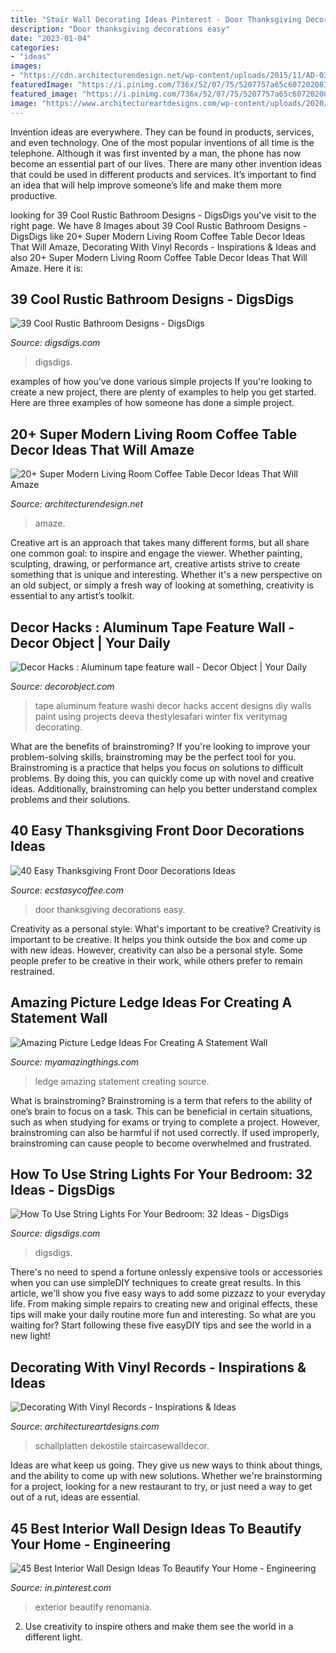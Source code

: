 ```yaml
---
title: "Stair Wall Decorating Ideas Pinterest - Door Thanksgiving Decorations Easy"
description: "Door thanksgiving decorations easy"
date: "2023-01-04"
categories:
- "ideas"
images:
- "https://cdn.architecturendesign.net/wp-content/uploads/2015/11/AD-03-warm-candle-lighted-home-decor.jpg"
featuredImage: "https://i.pinimg.com/736x/52/07/75/5207757a65c607202083111da0b53daa.jpg"
featured_image: "https://i.pinimg.com/736x/52/07/75/5207757a65c607202083111da0b53daa.jpg"
image: "https://www.architectureartdesigns.com/wp-content/uploads/2020/06/6-27-630x866.jpg"
---
```



Invention ideas are everywhere. They can be found in products, services, and even technology. One of the most popular inventions of all time is the telephone. Although it was first invented by a man, the phone has now become an essential part of our lives. There are many other invention ideas that could be used in different products and services. It’s important to find an idea that will help improve someone’s life and make them more productive.

	

		
looking for 39 Cool Rustic Bathroom Designs - DigsDigs you've visit to the right page. We have 8 Images about 39 Cool Rustic Bathroom Designs - DigsDigs like 20+ Super Modern Living Room Coffee Table Decor Ideas That Will Amaze, Decorating With Vinyl Records - Inspirations &amp; Ideas and also 20+ Super Modern Living Room Coffee Table Decor Ideas That Will Amaze. Here it is:
		
    
## 39 Cool Rustic Bathroom Designs - DigsDigs

<img loading=lazy src="https://www.digsdigs.com/photos/cool-rustic-bathroom-designs-26.jpg" onerror="this.onerror=null;this.src='https://tse2.mm.bing.net/th?id=OIP.qY3RWZ3ABcTyzFhm9vmU3AHaLH&amp;pid=15.1';" alt="39 Cool Rustic Bathroom Designs - DigsDigs">

_Source: digsdigs.com_

>digsdigs. 

	

examples of how you've done various simple projects
If you're looking to create a new project, there are plenty of examples to help you get started. Here are three examples of how someone has done a simple project.

    
## 20+ Super Modern Living Room Coffee Table Decor Ideas That Will Amaze

<img loading=lazy src="https://cdn.architecturendesign.net/wp-content/uploads/2015/11/AD-03-warm-candle-lighted-home-decor.jpg" onerror="this.onerror=null;this.src='https://tse1.mm.bing.net/th?id=OIP.U2GCJjcjYH24KabN9h4EuwHaLH&amp;pid=15.1';" alt="20+ Super Modern Living Room Coffee Table Decor Ideas That Will Amaze">

_Source: architecturendesign.net_

>amaze. 

	

Creative art is an approach that takes many different forms, but all share one common goal: to inspire and engage the viewer. Whether painting, sculpting, drawing, or performance art, creative artists strive to create something that is unique and interesting. Whether it's a new perspective on an old subject, or simply a fresh way of looking at something, creativity is essential to any artist’s toolkit.

    
## Decor Hacks : Aluminum Tape Feature Wall - Decor Object | Your Daily

<img loading=lazy src="https://decorobject.com/wp-content/uploads/2017/10/decor-hacks-aluminum-tape-feature-wall.jpg" onerror="this.onerror=null;this.src='https://tse4.mm.bing.net/th?id=OIP.cbWLFFFI-wqstWbfTqLLawHaJ3&amp;pid=15.1';" alt="Decor Hacks : Aluminum tape feature wall - Decor Object | Your Daily">

_Source: decorobject.com_

>tape aluminum feature washi decor hacks accent designs diy walls paint using projects deeva thestylesafari winter fix veritymag decorating. 

	

What are the benefits of brainstroming?
If you're looking to improve your problem-solving skills, brainstroming may be the perfect tool for you. Brainstroming is a practice that helps you focus on solutions to difficult problems. By doing this, you can quickly come up with novel and creative ideas. Additionally, brainstroming can help you better understand complex problems and their solutions.

    
## 40 Easy Thanksgiving Front Door Decorations Ideas

<img loading=lazy src="https://i1.wp.com/www.ecstasycoffee.com/wp-content/uploads/2016/10/Thanksgiving-Front-Door-Decorations-13.jpg?resize=510%2C680" onerror="this.onerror=null;this.src='https://tse3.mm.bing.net/th?id=OIP.ftgLEwJowab5hv_kvsBSpwHaJ4&amp;pid=15.1';" alt="40 Easy Thanksgiving Front Door Decorations Ideas">

_Source: ecstasycoffee.com_

>door thanksgiving decorations easy. 

	

Creativity as a personal style: What's important to be creative?
Creativity is important to be creative. It helps you think outside the box and come up with new ideas. However, creativity can also be a personal style. Some people prefer to be creative in their work, while others prefer to remain restrained.

    
## Amazing Picture Ledge Ideas For Creating A Statement Wall

<img loading=lazy src="http://myamazingthings.com/wp-content/uploads/2017/11/picture-ledge-3-.jpg" onerror="this.onerror=null;this.src='https://tse4.mm.bing.net/th?id=OIP.XlUHWtlI0KPWMwaJKUdaiAHaLG&amp;pid=15.1';" alt="Amazing Picture Ledge Ideas For Creating A Statement Wall">

_Source: myamazingthings.com_

>ledge amazing statement creating source. 

	

What is brainstroming?
Brainstroming is a term that refers to the ability of one’s brain to focus on a task. This can be beneficial in certain situations, such as when studying for exams or trying to complete a project. However, brainstroming can also be harmful if not used correctly. If used improperly, brainstroming can cause people to become overwhelmed and frustrated.

    
## How To Use String Lights For Your Bedroom: 32 Ideas - DigsDigs

<img loading=lazy src="https://www.digsdigs.com/photos/how-to-use-string-lights-for-your-bedroom-ideas-26.jpg" onerror="this.onerror=null;this.src='https://tse1.mm.bing.net/th?id=OIP.Vco5CMRXBPAH9d5jinMkgAHaLE&amp;pid=15.1';" alt="How To Use String Lights For Your Bedroom: 32 Ideas - DigsDigs">

_Source: digsdigs.com_

>digsdigs. 

	

There's no need to spend a fortune onlessly expensive tools or accessories when you can use simpleDIY techniques to create great results. In this article, we'll show you five easy ways to add some pizzazz to your everyday life. From making simple repairs to creating new and original effects, these tips will make your daily routine more fun and interesting. So what are you waiting for? Start following these five easyDIY tips and see the world in a new light!

    
## Decorating With Vinyl Records - Inspirations &amp; Ideas

<img loading=lazy src="https://www.architectureartdesigns.com/wp-content/uploads/2020/06/6-27-630x866.jpg" onerror="this.onerror=null;this.src='https://tse4.mm.bing.net/th?id=OIP.n1v2JwN-UNJEQDtsS8KPswHaKL&amp;pid=15.1';" alt="Decorating With Vinyl Records - Inspirations &amp; Ideas">

_Source: architectureartdesigns.com_

>schallplatten dekostile staircasewalldecor. 

	

Ideas are what keep us going. They give us new ways to think about things, and the ability to come up with new solutions. Whether we're brainstorming for a project, looking for a new restaurant to try, or just need a way to get out of a rut, ideas are essential.

    
## 45 Best Interior Wall Design Ideas To Beautify Your Home - Engineering

<img loading=lazy src="https://i.pinimg.com/736x/52/07/75/5207757a65c607202083111da0b53daa.jpg" onerror="this.onerror=null;this.src='https://tse3.mm.bing.net/th?id=OIP.5SeexnbpXbulUVW7SZ8QYwHaLE&amp;pid=15.1';" alt="45 Best Interior Wall Design Ideas To Beautify Your Home - Engineering">

_Source: in.pinterest.com_

>exterior beautify renomania. 

	

2. Use creativity to inspire others and make them see the world in a different light.

